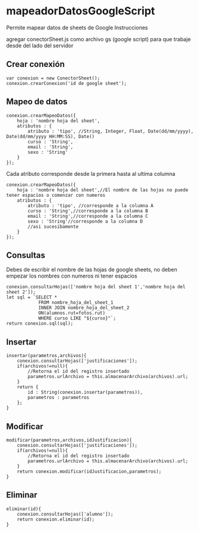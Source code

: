 # mapeadorDatosGoogleScript
Permite mapear datos de sheets de Google
Instrucciones

agregar conectorSheet.js como archivo gs (google script) para que trabaje desde del lado del servidor

## Crear conexión
```
var conexion = new ConectorSheet();
conexion.crearConexion('id de google sheet');
```

## Mapeo de datos
```
conexion.crearMapeoDatos({
    hoja : 'nombre hoja del sheet',
    atributos : {
        atributo : 'tipo', //String, Integer, Float, Date(dd/mm/yyyy), Date(dd/mm/yyyy HH:MM:SS), Date()
        curso : 'String',
        email : 'String',
        sexo : 'String'
    }
});
```

Cada atributo corresponde desde la primera hasta al ultima columna
```
conexion.crearMapeoDatos({
    hoja : 'nombre hoja del sheet',//El nombre de las hojas no puede tener espacios o comenzar con numeros
    atributos : {
        atributo : 'tipo', //corresponde a la columna A
        curso : 'String',//corresponde a la columna B
        email : 'String',//corresponde a la columna C
        sexo : 'String'//corresponde a la columna D
        //asi sucesibamente
    }
});
```

## Consultas
Debes de escribir el nombre de las hojas de google sheets, no deben empezar los nombres con numeros ni tener espacios
```
conexion.consultarHojas(['nombre hoja del sheet 1','nombre hoja del sheet 2']);
let sql = `SELECT *
            FROM nombre_hoja_del_sheet_1
            INNER JOIN nombre_hoja_del_sheet_2
            ON(alumnos.rut=fotos.rut)
            WHERE curso LIKE "${curso}"`;
return conexion.sql(sql);
```

## Insertar
```
insertar(parametros,archivos){
    conexion.consultarHojas(['justificaciones']);
    if(archivos!=null){
        //Retorna el id del registro insertado
        parametros.urlArchivo = this.almacenarArchivo(archivos).url;
    }
    return {
        id : String(conexion.insertar(parametros)),
        parametros : parametros
    };
}
```
## Modificar
```
modificar(parametros,archivos,idJustificacion){
    conexion.consultarHojas(['justificaciones']);
    if(archivos!=null){
        //Retorna el id del registro insertado
        parametros.urlArchivo = this.almacenarArchivo(archivos).url;
    }
    return conexion.modificar(idJustificacion,parametros);
}
```
## Eliminar
```
eliminar(id){
    conexion.consultarHojas(['alumno']);
    return conexion.eliminar(id);
}
```
